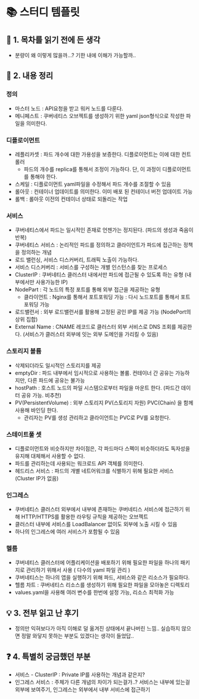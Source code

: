# 📚 스터디 템플릿

## 📖 1. 목차를 읽기 전에 든 생각
- 분량이 왜 이렇게 많을까...? 기한 내에 이해가 가능할까..

## 📝 2. 내용 정리

### 정의
- 마스터 노드 : API요청을 받고 워커 노드를 다룬다.
- 메니페스트 : 쿠버네티스 오브젝트를 생성하기 위한 yaml json형식으로 작성한 파일을 의미한다.

### 디플로이먼트
- 레플리카셋 : 파드 개수에 대한 가용성을 보증한다. 디플로이먼트는 이에 대한 컨트롤러
  - 파드의 개수를 replica를 통해서 조정이 가능하다. 단, 이 과정이 디플로이먼트를 통해야 한다.
- 스케일 : 디플로이먼트 yaml파일을 수정해서 파드 개수를 조절할 수 있음
- 롤아웃 : 컨테이너 업데이트를 의미한다. 이미 배포 된 컨테이너 버전 업데이트 가능
- 롤백 : 롤아웃 이전의 컨테이너 상태로 되돌리는 작업

### 서비스
- 쿠버네티스에서 파드는 일시적인 존재로 언젠가는 정지된다. (파드의 생성과 죽음이 반복)
- 쿠버네티스 서비스 : 논리적인 파드를 정의하고 클라이언트가 파드에 접근하는 정책을 정의하는 개념
- 로드 밸런싱, 서비스 디스커버리, 트래픽 노출이 가능하다.
- 서비스 디스커버리 : 서비스를 구성하는 개별 인스턴스를 찾는 프로세스
- ClusterIP : 쿠버네티스 클러스터 내에서만 파드에 접근될 수 있도록 하는 유형 (내부에서만 사용가능한 IP)
- NodePart : 각 노드의 특정 포트를 통해 외부 접근을 제공하는 유형
  - 클라이언트 : Nginx를 통해서 포트포워딩 가능 : 다시 노드포트를 통해서 포트 포워딩 가능
- 로드밸런서 : 외부 로드밸런서를 활용해 고정된 공인 IP를 제공 가능 (NodePort의 상위 집합)
- External Name : CNAME 레코드로 클러스터 외부 서비스로 DNS 조회를 제공한다. (서비스가 클러스터 외부에 잇는 외부 도메인을 가리킬 수 있음)

### 스토리지 볼륨
- 삭제되더라도 일시적인 스토리지를 제공
- emptyDir : 파드 내부에서 임시적으로 사용하는 볼륨. 컨테이너 간 공유는 가능하지만, 다른 파드에 공유는 불가능
- hostPath : 호스트 노드의 파일 시스템으로부터 파일을 마운트 한다. (파드간 데이터 공유 가능. 비추천)
- PV(PersistentVolume) : 외부 스토리지 PV(스토리지 자원) PVC(Chain) 을 함께 사용해 바인딩 한다.
  - 관리자는 PV를 생성 관리하고 클라이언트는 PVC로 PV를 요청한다.

### 스테이트풀 셋
- 디플로이먼트와 비슷하지만 차이점은, 각 파드마다 스펙이 비슷하더라도 독자성을 유지해 대체해서 사용할 수 없다.
- 파드를 관리하는데 사용되는 워크로드 API 객체를 의미한다.
- 헤드리스 서비스 : 파드의 개별 네트어워크를 식별하기 위해 필요한 서비스 (Cluster IP가 없음)

### 인그레스
- 쿠버네티스 클러스터 외부에서 내부에 존재하는 쿠버네티스 서비스에 접근하기 위해 HTTP/HTTPS를 활용한 라우팅 규칙을 제공하는 오브젝트
- 클러스터 내부에 서비스를 LoadBalancer 없이도 외부에 노출 시킬 수 있음
- 하나의 인그레스에 여러 서비스가 포함될 수 있음

### 헬름
- 쿠버네티스 클러스터에 어플리케이션을 배포하기 위해 필요한 파일을 하나의 패키지로 관리하기 위해서 사용 ( 다수의 yaml 파일 관리 )
- 쿠버네티스는 하나의 앱을 실행하기 위해 파드, 서비스와 같은 리소스가 필요하다.
- 헬름 차트 : 쿠버네티스 리소스를 생성하기 위해 필요한 파일을 모아놓은 디렉토리
- values.yaml을 사용해 여러 변수를 한번에 설정 가능, 리소스 최적화 가능

## 💡 3. 전부 읽고 난 후기
- 정의만 익혀보다가 아직 이해로 덜 옮겨진 상태에서 끝나버린 느낌.. 실습하지 않으면 정말 와닿지 못하는 부분도 있겠다는 생각이 들었답..

## ❓ 4. 특별히 궁금했던 부분
- 서비스 - ClusterIP : Private IP를 사용하는 개념과 같은지?
- 인그레스 서비스 : 주체가 다른 개념의 차이가 되는걸가..? 서비스는 내부에 있는걸 외부에 보여주기, 인그레스는 외부에서 내부 서비스에 접근하기